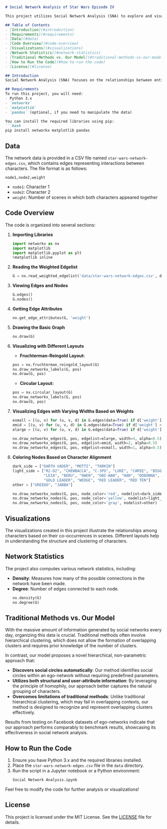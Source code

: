 ```markdown
# Social Network Analysis of Star Wars Episode IV

This project utilizes Social Network Analysis (SNA) to explore and visualize the interactions between characters in *Star Wars Episode IV*. The analysis is performed using the `networkx` library for network creation and analysis, and `matplotlib` for visualization.

## Table of Contents
- [Introduction](#introduction)
- [Requirements](#requirements)
- [Data](#data)
- [Code Overview](#code-overview)
- [Visualizations](#visualizations)
- [Network Statistics](#network-statistics)
- [Traditional Methods vs. Our Model](#traditional-methods-vs-our-model)
- [How to Run the Code](#how-to-run-the-code)
- [License](#license)

## Introduction
Social Network Analysis (SNA) focuses on the relationships between entities rather than the entities themselves. In this project, we analyze the co-occurrences of characters in *Star Wars Episode IV* using graph theory to uncover patterns in their interactions.

## Requirements
To run this project, you will need:
- Python 3.x
- `networkx`
- `matplotlib`
- `pandas` (optional, if you need to manipulate the data)

You can install the required libraries using pip:
```bash
pip install networkx matplotlib pandas
```

## Data
The network data is provided in a CSV file named `star-wars-network-edges.csv`, which contains edges representing interactions between characters. The file format is as follows:
```
node1,node2,weight
```
- `node1`: Character 1
- `node2`: Character 2
- `weight`: Number of scenes in which both characters appeared together

## Code Overview
The code is organized into several sections:

1. **Importing Libraries**
    ```python
    import networkx as nx
    import matplotlib
    import matplotlib.pyplot as plt
    %matplotlib inline
    ```

2. **Reading the Weighted Edgelist**
    ```python
    G = nx.read_weighted_edgelist('data/star-wars-network-edges.csv', delimiter=",")
    ```

3. **Viewing Edges and Nodes**
    ```python
    G.edges()
    G.nodes()
    ```

4. **Getting Edge Attributes**
    ```python
    nx.get_edge_attributes(G, 'weight')
    ```

5. **Drawing the Basic Graph**
    ```python
    nx.draw(G)
    ```

6. **Visualizing with Different Layouts**
   - **Fruchterman-Reingold Layout:**
    ```python
    pos = nx.fruchterman_reingold_layout(G)
    nx.draw_networkx_labels(G, pos)
    nx.draw(G, pos)
    ```
   - **Circular Layout:**
    ```python
    pos = nx.circular_layout(G)
    nx.draw_networkx_labels(G, pos)
    nx.draw(G, pos)
    ```

7. **Visualizing Edges with Varying Widths Based on Weights**
    ```python
    esmall = [(u, v) for (u, v, d) in G.edges(data=True) if d['weight'] < 5]
    emid = [(u, v) for (u, v, d) in G.edges(data=True) if d['weight'] >= 5 and d['weight'] < 10]
    elarge = [(u, v) for (u, v, d) in G.edges(data=True) if d['weight'] >= 10]

    nx.draw_networkx_edges(G, pos, edgelist=elarge, width=4, alpha=0.5)
    nx.draw_networkx_edges(G, pos, edgelist=emid, width=2, alpha=0.5)
    nx.draw_networkx_edges(G, pos, edgelist=esmall, width=1, alpha=0.5)
    ```

8. **Coloring Nodes Based on Character Alignment**
    ```python
    dark_side = ["DARTH VADER", "MOTTI", "TARKIN"]
    light_side = ["R2-D2", "CHEWBACCA", "C-3PO", "LUKE", "CAMIE", "BIGGS",
                  "LEIA", "BERU", "OWEN", "OBI-WAN", "HAN", "DODONNA",
                  "GOLD LEADER", "WEDGE", "RED LEADER", "RED TEN"]
    other = ["GREEDO", "JABBA"]

    nx.draw_networkx_nodes(G, pos, node_color='red', nodelist=dark_side)
    nx.draw_networkx_nodes(G, pos, node_color='yellow', nodelist=light_side)
    nx.draw_networkx_nodes(G, pos, node_color='gray', nodelist=other)
    ```

## Visualizations
The visualizations created in this project illustrate the relationships among characters based on their co-occurrences in scenes. Different layouts help in understanding the structure and clustering of characters.

## Network Statistics
The project also computes various network statistics, including:
- **Density**: Measures how many of the possible connections in the network have been made.
- **Degree**: Number of edges connected to each node.
    ```python
    nx.density(G)
    nx.degree(G)
    ```

## Traditional Methods vs. Our Model
With the massive amount of information generated by social networks every day, organizing this data is crucial. Traditional methods often involve hierarchical clustering, which does not allow the formation of overlapping clusters and requires prior knowledge of the number of clusters. 

In contrast, our model proposes a novel hierarchical, non-parametric approach that:
- **Discovers social circles automatically**: Our method identifies social circles within an ego-network without requiring predefined parameters.
- **Utilizes both structural and user-attribute information**: By leveraging the principle of homophily, our approach better captures the natural grouping of characters.
- **Overcomes limitations of traditional methods**: Unlike traditional hierarchical clustering, which may fail in overlapping contexts, our method is designed to recognize and represent overlapping clusters effectively.

Results from testing on Facebook datasets of ego-networks indicate that our approach performs comparably to benchmark results, showcasing its effectiveness in social network analysis.

## How to Run the Code
1. Ensure you have Python 3.x and the required libraries installed.
2. Place the `star-wars-network-edges.csv` file in the `data` directory.
3. Run the script in a Jupyter notebook or a Python environment:
    ```bash
    Social Network Analysis.ipynb
    ```

Feel free to modify the code for further analysis or visualizations!

## License
This project is licensed under the MIT License. See the [LICENSE](LICENSE) file for details.
```